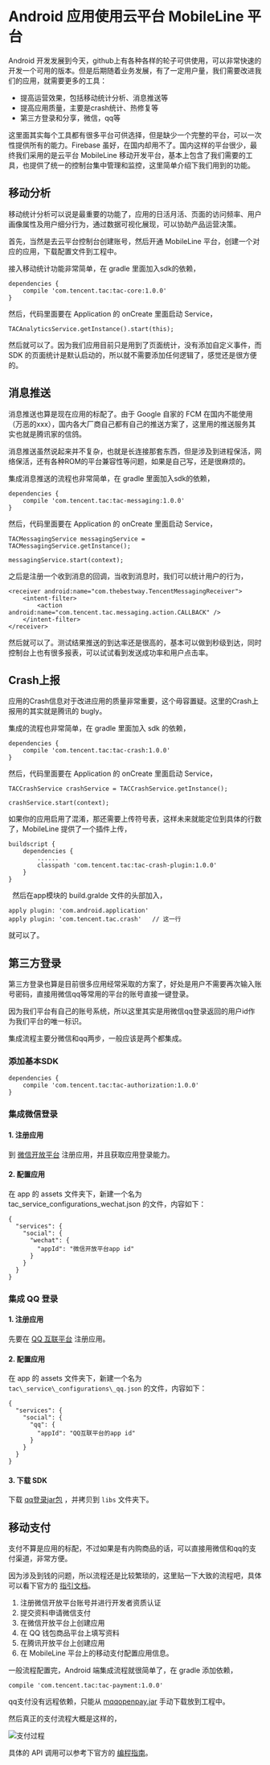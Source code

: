 # Android 应用使用云平台 MobileLine 平台

Android 开发发展到今天，github上有各种各样的轮子可供使用，可以非常快速的开发一个可用的版本。但是后期随着业务发展，有了一定用户量，我们需要改进我们的应用，就需要更多的工具：

* 提高运营效果，包括移动统计分析、消息推送等
* 提高应用质量，主要是crash统计、热修复等
* 第三方登录和分享，微信，qq等

这里面其实每个工具都有很多平台可供选择，但是缺少一个完整的平台，可以一次性提供所有的能力。Firebase 虽好，在国内却用不了。国内这样的平台很少，最终我们采用的是云平台 MobileLine 移动开发平台，基本上包含了我们需要的工具，也提供了统一的控制台集中管理和监控，这里简单介绍下我们用到的功能。

## 移动分析

移动统计分析可以说是最重要的功能了，应用的日活月活、页面的访问频率、用户画像属性及用户细分行为，通过数据可视化展现，可以协助产品运营决策。

首先，当然是去云平台控制台创建账号，然后开通 MobileLine 平台，创建一个对应的应用，下载配置文件到工程中。

接入移动统计功能非常简单，在 gradle 里面加入sdk的依赖，

```
dependencies {
    compile 'com.tencent.tac:tac-core:1.0.0'
}
```

然后，代码里面要在 Application 的 onCreate 里面启动 Service，

```
TACAnalyticsService.getInstance().start(this);
```

然后就可以了。因为我们应用目前只是用到了页面统计，没有添加自定义事件，而 SDK 的页面统计是默认启动的，所以就不需要添加任何逻辑了，感觉还是很方便的。

## 消息推送

消息推送也算是现在应用的标配了。由于 Google 自家的 FCM 在国内不能使用（万恶的xxx），国内各大厂商自己都有自己的推送方案了，这里用的推送服务其实也就是腾讯家的信鸽。

消息推送虽然说起来并不复杂，也就是长连接那套东西，但是涉及到进程保活，网络保活，还有各种ROM的平台兼容性等问题，如果是自己写，还是很麻烦的。

集成消息推送的流程也非常简单，在 gradle 里面加入sdk的依赖，

```
dependencies {
    compile 'com.tencent.tac:tac-messaging:1.0.0'
}
```

然后，代码里面要在 Application 的 onCreate 里面启动 Service，

```
TACMessagingService messagingService = TACMessagingService.getInstance();

messagingService.start(context);
```

之后是注册一个收到消息的回调，当收到消息时，我们可以统计用户的行为，

```
<receiver android:name="com.thebestway.TencentMessagingReceiver">
	<intent-filter>
	    <action android:name="com.tencent.tac.messaging.action.CALLBACK" />
	</intent-filter>
</receiver>

```

然后就可以了。测试结果推送的到达率还是很高的，基本可以做到秒级到达，同时控制台上也有很多报表，可以试试看到发送成功率和用户点击率。

## Crash上报

应用的Crash信息对于改进应用的质量非常重要，这个毋容置疑。这里的Crash上报用的其实就是腾讯的 bugly。

集成的流程也非常简单，在 gradle 里面加入 sdk 的依赖，

```
dependencies {
    compile 'com.tencent.tac:tac-crash:1.0.0'
}
```

然后，代码里面要在 Application 的 onCreate 里面启动 Service，

```
TACCrashService crashService = TACCrashService.getInstance();

crashService.start(context);
```

如果你的应用启用了混淆，那还需要上传符号表，这样未来就能定位到具体的行数了，MobileLine 提供了一个插件上传，

```
buildscript {
    dependencies {
        ......
        classpath 'com.tencent.tac:tac-crash-plugin:1.0.0'
    }
}
```
 
然后在app模块的 build.gralde 文件的头部加入，

```
apply plugin: 'com.android.application'
apply plugin: 'com.tencent.tac.crash'	// 这一行
```

就可以了。


## 第三方登录

第三方登录也算是目前很多应用经常采取的方案了，好处是用户不需要再次输入账号密码，直接用微信qq等常用的平台的账号直接一键登录。

因为我们平台有自己的账号系统，所以这里其实是用微信qq登录返回的用户id作为我们平台的唯一标识。

集成流程主要分微信和qq两步，一般应该是两个都集成。

### 添加基本SDK

```
dependencies {
    compile 'com.tencent.tac:tac-authorization:1.0.0'
}
```

### 集成微信登录

#### 1. 注册应用

到 [微信开放平台](https://open.weixin.qq.com/cgi-bin/index?t=home/index&lang=zh_CN) 注册应用，并且获取应用登录能力。

#### 2. 配置应用

在 app 的 assets 文件夹下，新建一个名为 tac\_service\_configurations\_wechat.json 的文件，内容如下：

```
{
  "services": {
    "social": {
      "wechat": {
        "appId": "微信开放平台app id"
      }
    }
  }
}
```

### 集成 QQ 登录

#### 1. 注册应用

先要在 [QQ 互联平台](https://connect.qq.com/) 注册应用。

#### 2. 配置应用

在 app 的 assets 文件夹下，新建一个名为 `tac\_service\_configurations\_qq.json` 的文件，内容如下：

```
{
  "services": {
    "social": {
      "qq": {
        "appId": "QQ互联平台的app id"
      }
    }
  }
}
```


#### 3. 下载 SDK 

下载 [qq登录jar包](http://tac-android-libs-1253960454.cosgz.myqcloud.com/jars/open_sdk_r5923_lite.jar) ，并拷贝到 `libs` 文件夹下。

## 移动支付

支付不算是应用的标配，不过如果是有内购商品的话，可以直接用微信和qq的支付渠道，非常方便。

因为涉及到钱的问题，所以流程还是比较繁琐的，这里贴一下大致的流程吧，具体可以看下官方的 [指引文档](http://tcecqpoc.fsphere.cn/document/product/666/14599)。

1. 注册微信开放平台账号并进行开发者资质认证
2. 提交资料申请微信支付
3. 在微信开放平台上创建应用
3. 在 QQ 钱包商品平台上填写资料
4. 在腾讯开放平台上创建应用
5. 在 MobileLine 平台上的移动支付配置应用信息。

一般流程配置完，Android 端集成流程就很简单了，在 gradle 添加依赖，

```
compile 'com.tencent.tac:tac-payment:1.0.0'
```

qq支付没有远程依赖，只能从 [mqqopenpay.jar](http://tac-android-libs-1253960454.cosgz.myqcloud.com/jars/mqqopenpay.jar) 手动下载放到工程中。

然后真正的支付流程大概是这样的，

![支付过程](https://tacimg-1253960454.cos.ap-guangzhou.myqcloud.com/guides/payment/payment%E6%95%B4%E4%BD%93%E6%B5%81%E7%A8%8B.png)

具体的 API 调用可以参考下官方的 [编程指南](http://tcecqpoc.fsphere.cn/document/product/666/14594)。